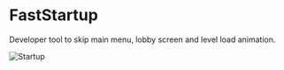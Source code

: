 # FastStartup

Developer tool to skip main menu, lobby screen and level load animation.

![Startup]()
